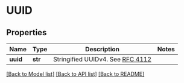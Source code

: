 # UUID

## Properties
Name | Type | Description | Notes
------------ | ------------- | ------------- | -------------
**uuid** | **str** | Stringified UUIDv4. See [RFC 4112](https://tools.ietf.org/html/rfc4122) | 

[[Back to Model list]](../README.md#documentation-for-models) [[Back to API list]](../README.md#documentation-for-api-endpoints) [[Back to README]](../README.md)

